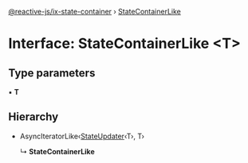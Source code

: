 [@reactive-js/ix-state-container](../README.md) › [StateContainerLike](statecontainerlike.md)

# Interface: StateContainerLike <**T**>

## Type parameters

▪ **T**

## Hierarchy

* AsyncIteratorLike‹[StateUpdater](stateupdater.md)‹T›, T›

  ↳ **StateContainerLike**
